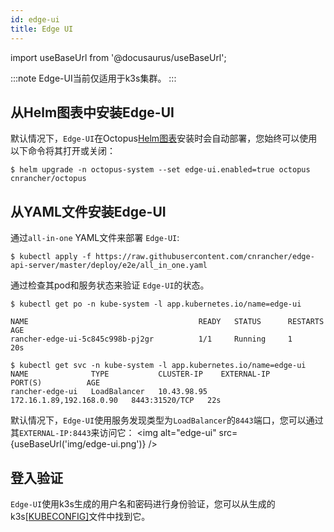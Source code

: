 ```yaml
---
id: edge-ui
title: Edge UI
---
```


import useBaseUrl from '@docusaurus/useBaseUrl';

:::note
Edge-UI当前仅适用于k3s集群。
:::
## 从Helm图表中安装Edge-UI

默认情况下，`Edge-UI`在Octopus[Helm图表](./install#1-octopus-helm-应用)安装时会自动部署，您始终可以使用以下命令将其打开或关闭：
```shell script
$ helm upgrade -n octopus-system --set edge-ui.enabled=true octopus cnrancher/octopus
```


## 从YAML文件安装Edge-UI

通过`all-in-one` YAML文件来部署 `Edge-UI`:

```shell script
$ kubectl apply -f https://raw.githubusercontent.com/cnrancher/edge-api-server/master/deploy/e2e/all_in_one.yaml
```

通过检查其pod和服务状态来验证 `Edge-UI`的状态。
```shell script
$ kubectl get po -n kube-system -l app.kubernetes.io/name=edge-ui

NAME                                      READY   STATUS      RESTARTS   AGE
rancher-edge-ui-5c845c998b-pj2gr          1/1     Running     1          20s

$ kubectl get svc -n kube-system -l app.kubernetes.io/name=edge-ui
NAME              TYPE           CLUSTER-IP    EXTERNAL-IP                PORT(S)          AGE
rancher-edge-ui   LoadBalancer   10.43.98.95   172.16.1.89,192.168.0.90   8443:31520/TCP   22s
```

默认情况下，`Edge-UI`使用服务发现类型为`LoadBalancer`的`8443`端口，您可以通过其`EXTERNAL-IP:8443`来访问它：
<img alt="edge-ui" src={useBaseUrl('img/edge-ui.png')} />

## 登入验证

`Edge-UI`使用k3s生成的用户名和密码进行身份验证，您可以从生成的k3s[[KUBECONFIG]](https://rancher.com/docs/k3s/latest/en/cluster-access/)文件中找到它。

